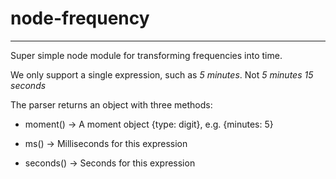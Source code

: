 # node-frequency
----------------

Super simple node module for transforming frequencies into time.

We only support a single expression, such as *5 minutes*. Not *5 minutes 15 seconds*

The parser returns an object with three methods:

  * moment() -> A moment object {type: digit}, e.g. {minutes: 5}

  * ms() -> Milliseconds for this expression

  * seconds() -> Seconds for this expression
